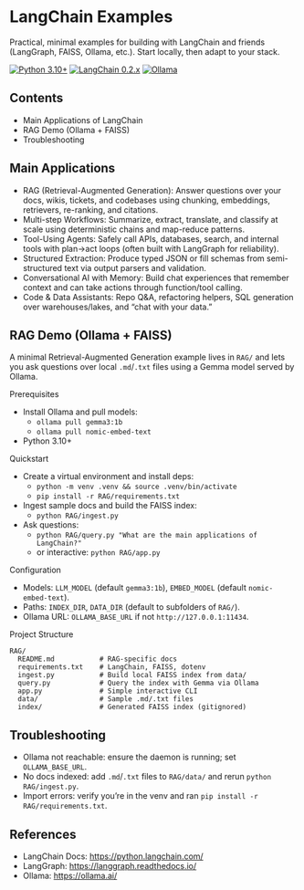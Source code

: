 # LangChain Examples

Practical, minimal examples for building with LangChain and friends (LangGraph, FAISS, Ollama, etc.). Start locally, then adapt to your stack.

[![Python 3.10+](https://img.shields.io/badge/Python-3.10%2B-3776AB?logo=python&logoColor=white)](https://www.python.org/)
[![LangChain 0.2.x](https://img.shields.io/badge/LangChain-0.2.x-1C3C3C)](https://python.langchain.com/)
[![Ollama](https://img.shields.io/badge/Ollama-local%20LLMs-000000)](https://ollama.ai)

## Contents

- Main Applications of LangChain
- RAG Demo (Ollama + FAISS)
- Troubleshooting

## Main Applications

- RAG (Retrieval-Augmented Generation): Answer questions over your docs, wikis, tickets, and codebases using chunking, embeddings, retrievers, re-ranking, and citations.
- Multi-step Workflows: Summarize, extract, translate, and classify at scale using deterministic chains and map-reduce patterns.
- Tool-Using Agents: Safely call APIs, databases, search, and internal tools with plan→act loops (often built with LangGraph for reliability).
- Structured Extraction: Produce typed JSON or fill schemas from semi-structured text via output parsers and validation.
- Conversational AI with Memory: Build chat experiences that remember context and can take actions through function/tool calling.
- Code & Data Assistants: Repo Q&A, refactoring helpers, SQL generation over warehouses/lakes, and “chat with your data.”

## RAG Demo (Ollama + FAISS)

A minimal Retrieval-Augmented Generation example lives in `RAG/` and lets you ask questions over local `.md`/`.txt` files using a Gemma model served by Ollama.

Prerequisites

- Install Ollama and pull models:
  - `ollama pull gemma3:1b`
  - `ollama pull nomic-embed-text`
- Python 3.10+

Quickstart

- Create a virtual environment and install deps:
  - `python -m venv .venv && source .venv/bin/activate`
  - `pip install -r RAG/requirements.txt`
- Ingest sample docs and build the FAISS index:
  - `python RAG/ingest.py`
- Ask questions:
  - `python RAG/query.py "What are the main applications of LangChain?"`
  - or interactive: `python RAG/app.py`

Configuration

- Models: `LLM_MODEL` (default `gemma3:1b`), `EMBED_MODEL` (default `nomic-embed-text`).
- Paths: `INDEX_DIR`, `DATA_DIR` (default to subfolders of `RAG/`).
- Ollama URL: `OLLAMA_BASE_URL` if not `http://127.0.0.1:11434`.

Project Structure

```text
RAG/
  README.md           # RAG-specific docs
  requirements.txt    # LangChain, FAISS, dotenv
  ingest.py           # Build local FAISS index from data/
  query.py            # Query the index with Gemma via Ollama
  app.py              # Simple interactive CLI
  data/               # Sample .md/.txt files
  index/              # Generated FAISS index (gitignored)
```

## Troubleshooting

- Ollama not reachable: ensure the daemon is running; set `OLLAMA_BASE_URL`.
- No docs indexed: add `.md`/`.txt` files to `RAG/data/` and rerun `python RAG/ingest.py`.
- Import errors: verify you’re in the venv and ran `pip install -r RAG/requirements.txt`.

## References

- LangChain Docs: <https://python.langchain.com/>
- LangGraph: <https://langgraph.readthedocs.io/>
- Ollama: <https://ollama.ai/>
